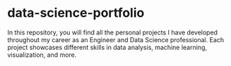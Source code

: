 # data-science-portfolio
In this repository, you will find all the personal projects I have developed throughout my career as an Engineer and Data Science professional. Each project showcases different skills in data analysis, machine learning, visualization, and more.
